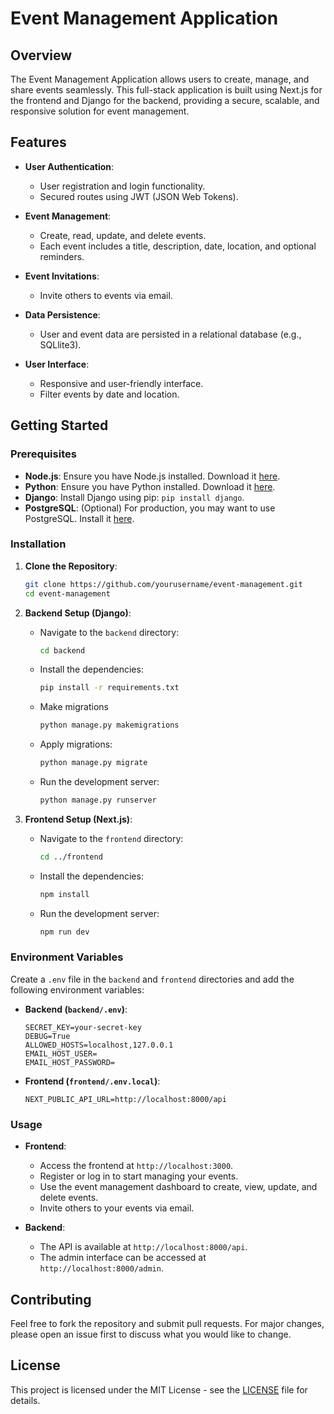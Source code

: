 # **Event Management Application**

## **Overview**

The Event Management Application allows users to create, manage, and share events seamlessly. This full-stack application is built using Next.js for the frontend and Django for the backend, providing a secure, scalable, and responsive solution for event management.

## **Features**

- **User Authentication**:
  - User registration and login functionality.
  - Secured routes using JWT (JSON Web Tokens).

- **Event Management**:
  - Create, read, update, and delete events.
  - Each event includes a title, description, date, location, and optional reminders.

- **Event Invitations**:
  - Invite others to events via email.

- **Data Persistence**:
  - User and event data are persisted in a relational database (e.g., SQLlite3).

- **User Interface**:
  - Responsive and user-friendly interface.
  - Filter events by date and location.

## **Getting Started**

### **Prerequisites**

- **Node.js**: Ensure you have Node.js installed. Download it [here](https://nodejs.org/).
- **Python**: Ensure you have Python installed. Download it [here](https://www.python.org/).
- **Django**: Install Django using pip: `pip install django`.
- **PostgreSQL**: (Optional) For production, you may want to use PostgreSQL. Install it [here](https://www.postgresql.org/).

### **Installation**

1. **Clone the Repository**:
   ```bash
   git clone https://github.com/yourusername/event-management.git
   cd event-management
   ```

2. **Backend Setup (Django)**:
   - Navigate to the `backend` directory:
     ```bash
     cd backend
     ```

   - Install the dependencies:
     ```bash
     pip install -r requirements.txt
     ```
   - Make migrations
     ```bash
     python manage.py makemigrations
     ```
   - Apply migrations:
     ```bash
     python manage.py migrate
     ```
   - Run the development server:
     ```bash
     python manage.py runserver
     ```

3. **Frontend Setup (Next.js)**:
   - Navigate to the `frontend` directory:
     ```bash
     cd ../frontend
     ```
   - Install the dependencies:
     ```bash
     npm install
     ```
   - Run the development server:
     ```bash
     npm run dev
     ```

### **Environment Variables**

Create a `.env` file in the `backend` and `frontend` directories and add the following environment variables:

- **Backend (`backend/.env`)**:
  ```env
  SECRET_KEY=your-secret-key
  DEBUG=True
  ALLOWED_HOSTS=localhost,127.0.0.1
  EMAIL_HOST_USER=
  EMAIL_HOST_PASSWORD=
  ```

- **Frontend (`frontend/.env.local`)**:
  ```env
  NEXT_PUBLIC_API_URL=http://localhost:8000/api
  ```

### **Usage**

- **Frontend**:
  - Access the frontend at `http://localhost:3000`.
  - Register or log in to start managing your events.
  - Use the event management dashboard to create, view, update, and delete events.
  - Invite others to your events via email.

- **Backend**:
  - The API is available at `http://localhost:8000/api`.
  - The admin interface can be accessed at `http://localhost:8000/admin`.


## **Contributing**

Feel free to fork the repository and submit pull requests. For major changes, please open an issue first to discuss what you would like to change.

## **License**

This project is licensed under the MIT License - see the [LICENSE](LICENSE) file for details.